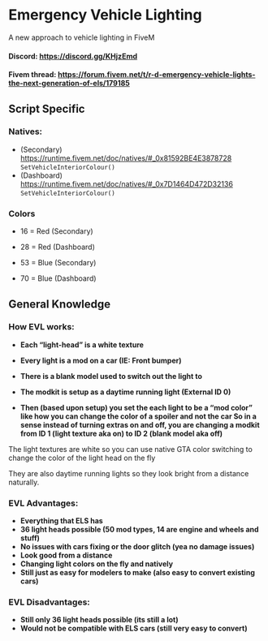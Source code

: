 # Emergency Vehicle Lighting
A new approach to vehicle lighting in FiveM
#### Discord: https://discord.gg/KHjzEmd
#### Fivem thread: https://forum.fivem.net/t/r-d-emergency-vehicle-lights-the-next-generation-of-els/179185
## Script Specific

### Natives:
  - (Secondary) https://runtime.fivem.net/doc/natives/#_0x81592BE4E3878728
  ```SetVehicleInteriorColour()```
  - (Dashboard) https://runtime.fivem.net/doc/natives/#_0x7D1464D472D32136
  ```SetVehicleInteriorColour()```
  
 ### Colors
 - 16 = Red (Secondary)
 - 28 = Red (Dashboard)

 - 53 = Blue (Secondary)
 - 70 = Blue (Dashboard)
  

## General Knowledge
### How EVL works:
 - **Each “light-head” is a white texture**
 
 - **Every light is a mod on a car (IE: Front bumper)**
 
 - **There is a blank model used to switch out the light to**
 
 - **The modkit is setup as a daytime running light (External ID 0)**
 - **Then (based upon setup) you set the each light to be a “mod color” like how you can change the color of a spoiler and not the car
  So in a sense instead of turning extras on and off, you are changing a modkit from ID 1 (light texture aka on) to ID 2 (blank model aka off)**

The light textures are white so you can use native GTA color switching to change the color of the light head on the fly

They are also daytime running lights so they look bright from a distance naturally.

### EVL Advantages:

 - **Everything that ELS has**
 - **36 light heads possible (50 mod types, 14 are engine and wheels and stuff)**
 - **No issues with cars fixing or the door glitch (yea no damage issues)**
 - **Look good from a distance**
 - **Changing light colors on the fly and natively**
 - **Still just as easy for modelers to make (also easy to convert existing cars)**

### EVL Disadvantages:

 - **Still only 36 light heads possible (its still a lot)**
 - **Would not be compatible with ELS cars (still very easy to convert)**
